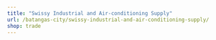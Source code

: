 ```yaml
---
title: "Swissy Industrial and Air-conditioning Supply"
url: /batangas-city/swissy-industrial-and-air-conditioning-supply/
shop: trade
---
```

